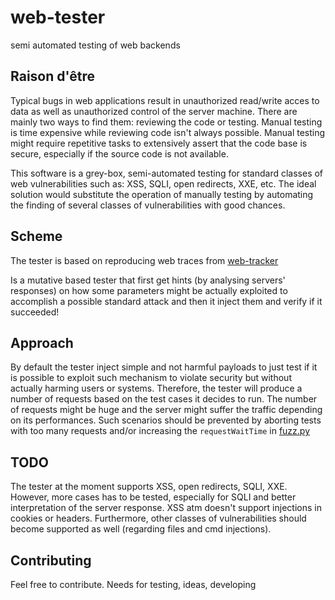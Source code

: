 # web-tester
semi automated testing of web backends

## Raison d'être
Typical bugs in web applications result in unauthorized read/write acces to data as well as unauthorized control of the server machine. There are mainly two ways to find them: reviewing the code or testing. Manual testing is time expensive while reviewing code isn't always possible. Manual testing might require repetitive tasks to extensively assert that the code base is secure, especially if the source code is not available.

This software is a grey-box, semi-automated testing for standard classes of web vulnerabilities such as: XSS, SQLI, open redirects, XXE, etc. The ideal solution would substitute the operation of manually testing by automating the finding of several classes of vulnerabilities with good chances.

## Scheme
The tester is based on reproducing web traces from [web-tracker](https://github.com/freetom/web-tracker/)

Is a mutative based tester that first get hints (by analysing servers' responses) on how some parameters might be actually exploited to accomplish a possible standard attack and then it inject them and verify if it succeeded!

## Approach

By default the tester inject simple and not harmful payloads to just test if it is possible to exploit such mechanism to violate security but without actually harming users or systems. Therefore, the tester will produce a number of requests based on the test cases it decides to run. The number of requests might be huge and the server might suffer the traffic depending on its performances. Such scenarios should be prevented by aborting tests with too many requests and/or increasing the `requestWaitTime` in [fuzz.py](https://github.com/freetom/web-tester/blob/master/fuzz.py)

## TODO

The tester at the moment supports XSS, open redirects, SQLI, XXE. However, more cases has to be tested, especially for SQLI and better interpretation of the server response. XSS atm doesn't support injections in cookies or headers. Furthermore, other classes of vulnerabilities should become supported as well (regarding files and cmd injections).

## Contributing

Feel free to contribute. Needs for testing, ideas, developing
